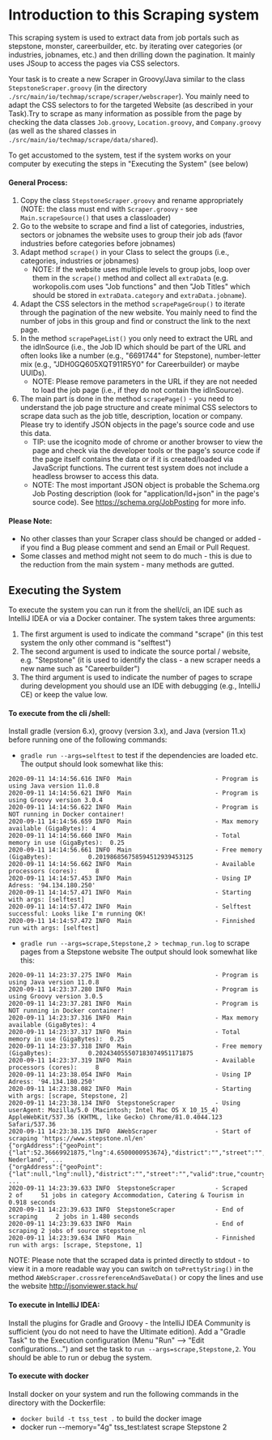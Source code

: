 # Introduction to this Scraping system

This scraping system is used to extract data from job portals such as stepstone, monster, careerbuilder, 
etc. by iterating over categories (or industries, jobnames, etc.) and then drilling down the pagination. 
It mainly uses JSoup to access the pages via CSS selectors.

Your task is to create a new Scraper in Groovy/Java similar to the class `StepstoneScraper.groovy` (in 
the directory `./src/main/io/techmap/scrape/scraper/webscraper`). You mainly need to adapt the CSS 
selectors to for the targeted Website (as described in your Task).Try to scrape as many information as 
possible from the page by checking the data classes `Job.groovy`, `Location.groovy`, and `Company.groovy` 
(as well as the shared classes in `./src/main/io/techmap/scrape/data/shared`).

To get accustomed to the system, test if the system works on your computer by executing the steps in "Executing the System" (see below)

#### General Process:
1. Copy the class `StepstoneScraper.groovy` and rename appropriately (NOTE: the class must end with 
`Scraper.groovy` - see `Main.scrapeSource()` that uses a classloader)
2. Go to the website to scrape and find a list of categories, industries, sectors or jobnames the website uses to group 
their job ads (favor industries before categories before jobnames)
3. Adapt method `scrape()` in your Class to select the groups (i.e., categories, industries or jobnames)
   * NOTE: If the website uses multiple levels to group jobs, loop over them in the `scrape()` method and 
   collect all `extraData` (e.g. workopolis.com uses "Job functions" and then "Job Titles" which should 
   be stored in `extraData.category` and `extraData.jobname`).
4. Adapt the CSS selectors in the method `scrapePageGroup()` to iterate through the pagination of the 
new website. You mainly need to find the number of jobs in this group and find or construct the link 
to the next page.
5. In the method `scrapePageList()` you only need to extract the URL and the idInSource (i.e., the Job ID 
which should be part of the URL and often looks like a number (e.g., "6691744" for Stepstone), number-letter 
mix (e.g., "JDH0GQ605XQT911R5Y0" for Careerbuilder) or maybe UUIDs). 
    * NOTE: Please remove parameters in the URL if they are not needed to load the job page (i.e., if 
    they do not contain the idInSource).
6. The main part is done in the method `scrapePage()` - you need to understand the job page structure and 
create minimal CSS selectors to scrape data such as the job title, description, location or company. Please
try to identify JSON objects in the page's source code and use this data.
    * TIP: use the icognito mode of chrome or another browser to view the page and check via the developer 
    tools or the page's source code if the page itself contains the data or if it is created/loaded via 
    JavaScript functions. The current test system does not include a headless browser to access this data.
    * NOTE: The most important JSON object is probable the Schema.org Job Posting description (look for 
    "application/ld+json" in the page's source code). See https://schema.org/JobPosting for more info.

#### Please Note:
* No other classes than your Scraper class should be changed or added - if you find a Bug please comment 
and send an Email or Pull Request.
* Some classes and method might not seem to do much - this is due to the reduction from the main system - 
many methods are gutted.

## Executing the System
To execute the system you can run it from the shell/cli, an IDE such as IntelliJ IDEA or via a Docker container. The system takes three arguments:
1. The first argument is used to indicate the command "scrape" (in this test system the only other command is "selftest")
2. The second argument is used to indicate the source portal / website, e.g. "Stepstone" (it is used to identify the class - a new scraper needs a new name such as "Careerbuilder") 
3. The third argument is used to indicate the number of pages to scrape during development you should use an IDE with debugging (e.g., IntelliJ CE) or keep the value low.

#### To execute from the cli /shell:
Install gradle (version 6.x), groovy (version 3.x), and Java (version 11.x) before running one of the following commands:
* `gradle run --args=selftest` to test if the dependencies are loaded etc.
The output should look somewhat like this:
```
2020-09-11 14:14:56.616 INFO  Main                       - Program is using Java version 11.0.8
2020-09-11 14:14:56.621 INFO  Main                       - Program is using Groovy version 3.0.4
2020-09-11 14:14:56.622 INFO  Main                       - Program is NOT running in Docker container!
2020-09-11 14:14:56.659 INFO  Main                       - Max memory available (GigaBytes): 4
2020-09-11 14:14:56.660 INFO  Main                       - Total memory in use (GigaBytes):  0.25
2020-09-11 14:14:56.661 INFO  Main                       - Free memory (GigaBytes):          0.201986856758594512939453125
2020-09-11 14:14:56.662 INFO  Main                       - Available processors (cores):     8
2020-09-11 14:14:57.453 INFO  Main                       - Using IP Adress: '94.134.180.250'
2020-09-11 14:14:57.471 INFO  Main                       - Starting with args: [selftest]
2020-09-11 14:14:57.472 INFO  Main                       - Selftest successful: Looks like I'm running OK!
2020-09-11 14:14:57.472 INFO  Main                       - Finnished run with args: [selftest]
```
* `gradle run --args=scrape,Stepstone,2 > techmap_run.log` to scrape pages from a Stepstone website
The output should look somewhat like this:
```
2020-09-11 14:23:37.275 INFO  Main                       - Program is using Java version 11.0.8
2020-09-11 14:23:37.280 INFO  Main                       - Program is using Groovy version 3.0.5
2020-09-11 14:23:37.281 INFO  Main                       - Program is NOT running in Docker container!
2020-09-11 14:23:37.316 INFO  Main                       - Max memory available (GigaBytes): 4
2020-09-11 14:23:37.317 INFO  Main                       - Total memory in use (GigaBytes):  0.25
2020-09-11 14:23:37.318 INFO  Main                       - Free memory (GigaBytes):          0.202434055507183074951171875
2020-09-11 14:23:37.319 INFO  Main                       - Available processors (cores):     8
2020-09-11 14:23:38.054 INFO  Main                       - Using IP Adress: '94.134.180.250'
2020-09-11 14:23:38.082 INFO  Main                       - Starting with args: [scrape, Stepstone, 2]
2020-09-11 14:23:38.134 INFO  StepstoneScraper           - Using userAgent: Mozilla/5.0 (Macintosh; Intel Mac OS X 10_15_4) AppleWebKit/537.36 (KHTML, like Gecko) Chrome/81.0.4044.123 Safari/537.36
2020-09-11 14:23:38.135 INFO  AWebScraper                - Start of scraping 'https://www.stepstone.nl/en'
{"orgAddress":{"geoPoint":{"lat":52.36669921875,"lng":4.6500000953674},"district":"","street":"","valid":true,"countryCode":"","companyName":"","county":"","quarter":"","country":"Nederland","addressLine":"Haarlem, Nederland", ...
{"orgAddress":{"geoPoint":{"lat":null,"lng":null},"district":"","street":"","valid":true,"countryCode":"nl","companyName":"","county":"","quarter":"","country":"","addressLine":"Waalwijk","state":"","postCode":null,"source":null, ...
2020-09-11 14:23:39.633 INFO  StepstoneScraper           - Scraped     2 of     51 jobs in category Accommodation, Catering & Tourism in 0.918 seconds
2020-09-11 14:23:39.633 INFO  StepstoneScraper           - End of scraping     2 jobs in 1.480 seconds
2020-09-11 14:23:39.633 INFO  Main                       - End of scraping 2 jobs of source stepstone_nl
2020-09-11 14:23:39.634 INFO  Main                       - Finnished run with args: [scrape, Stepstone, 1]
```
NOTE: Please note that the scraped data is printed directly to stdout - to view it in a more readable way
you can switch on `toPrettyString()` in the method `AWebScraper.crossreferenceAndSaveData()` or copy the 
lines and use the website http://jsonviewer.stack.hu/

#### To execute in IntelliJ IDEA:
Install the plugins for Gradle and Groovy - the IntelliJ IDEA Community is sufficient (you do not need 
to have the Ultimate edition). Add a "Gradle Task" to the Execution configuration 
(Menu "Run" --> "Edit configurations...") and set the task to `run --args=scrape,Stepstone,2`.
You should be able to run or debug the system.

#### To execute with docker
Install docker on your system and run the following commands in the directory with the Dockerfile:
* `docker build -t tss_test .` to build the docker image
* docker run --memory="4g" tss_test:latest scrape Stepstone 2

